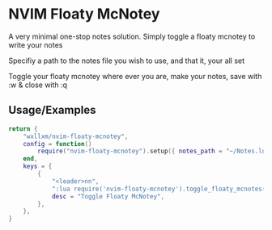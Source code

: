 
# NVIM Floaty McNotey

A very minimal one-stop notes solution. Simply toggle a floaty mcnotey to write your notes

Specifiy a path to the notes file you wish to use, and that it, your all set

Toggle your floaty mcnotey where ever you are, make your notes, save with :w & close with :q



## Usage/Examples

```lua
return {
	"wxllxm/nvim-floaty-mcnotey",
	config = function()
		require("nvim-floaty-mcnotey").setup({ notes_path = "~/Notes.lua" })
	end,
	keys = {
		{
			"<leader>nn",
			":lua require('nvim-floaty-mcnotey').toggle_floaty_mcnotes()<CR>",
			desc = "Toggle Floaty McNotey",
		},
	},
}
```
